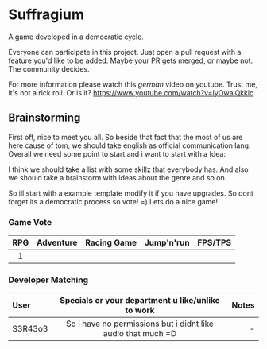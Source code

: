 # Suffragium
A game developed in a democratic cycle.

Everyone can participate in this project. Just open a pull request
with a feature you'd like to be added.
Maybe your PR gets merged, or maybe not. The community decides.

For more information please watch this *german* video on youtube.
Trust me, it's not a rick roll. Or is it?
https://www.youtube.com/watch?v=IyOwaiQkkic


## Brainstorming ##

First off, nice to meet you all. So beside that fact that the most of us are here cause of tom, we should take english as official communication lang.
Overall we need some point to start and i want to start with a Idea:

I think we should take a list with some skillz that everybody has.
And also we should take a brainstorm with ideas about the genre and so on. 

So ill start with a example template modify it if you have upgrades. So dont forget its a democratic process so vote! =) 
Lets do a nice game! 


### Game Vote ###

|RPG| Adventure | Racing Game | Jump'n'run | FPS/TPS |
|:---:|:----:|:---:|:----:|:-----:|
|  1  |      |     |      |       |


### Developer Matching ###

|User|Specials or your department u like/unlike to work|Notes|
|:----|:---------------------------------------:|-------:|
|S3R43o3| So i have no permissions but i didnt like audio that much =D| - |
